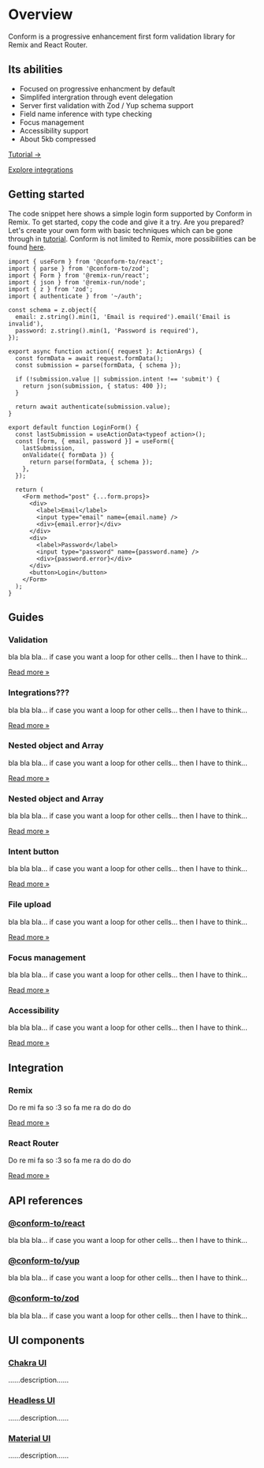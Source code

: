 # Overview

<!-- lead -->

Conform is a progressive enhancement first form validation library for Remix and React Router.

<!-- /lead -->

<!-- highlights -->

## Its abilities

- Focused on progressive enhancment by default
- Simplifed intergration through event delegation
- Server first validation with Zod / Yup schema support
- Field name inference with type checking
- Focus management
- Accessibility support
- About 5kb compressed
<!-- /highlights -->

[Tutorial &rarr;](/docs/tutorial.md)

[Explore integrations](/docs/integrations.md)

<!-- row -->
<!-- col -->

## Getting started

The code snippet here shows a simple login form supported by Conform in Remix. To get started, copy the code and give it a try. Are you prepared? Let's create your own form with basic techniques which can be gone through in [tutorial](/docs/tutorial.md). Conform is not limited to Remix, more possibilities can be found [here](/docs/integrations.md).

<!-- /col -->

<!-- col sticky=True -->

```tsx
import { useForm } from '@conform-to/react';
import { parse } from '@conform-to/zod';
import { Form } from '@remix-run/react';
import { json } from '@remix-run/node';
import { z } from 'zod';
import { authenticate } from '~/auth';

const schema = z.object({
  email: z.string().min(1, 'Email is required').email('Email is invalid'),
  password: z.string().min(1, 'Password is required'),
});

export async function action({ request }: ActionArgs) {
  const formData = await request.formData();
  const submission = parse(formData, { schema });

  if (!submission.value || submission.intent !== 'submit') {
    return json(submission, { status: 400 });
  }

  return await authenticate(submission.value);
}

export default function LoginForm() {
  const lastSubmission = useActionData<typeof action>();
  const [form, { email, password }] = useForm({
    lastSubmission,
    onValidate({ formData }) {
      return parse(formData, { schema });
    },
  });

  return (
    <Form method="post" {...form.props}>
      <div>
        <label>Email</label>
        <input type="email" name={email.name} />
        <div>{email.error}</div>
      </div>
      <div>
        <label>Password</label>
        <input type="password" name={password.name} />
        <div>{password.error}</div>
      </div>
      <button>Login</button>
    </Form>
  );
}
```

<!-- /col -->
<!-- /row -->

## Guides

<!-- grid -->

### Validation

bla bla bla... if case you want a loop for other cells... then I have to think...

[Read more &raquo;](/docs/validation.md)

### Integrations???

bla bla bla... if case you want a loop for other cells... then I have to think...

[Read more &raquo;](/docs/integrations.md)

### Nested object and Array

bla bla bla... if case you want a loop for other cells... then I have to think...

[Read more &raquo;](/docs/configuration.md)

### Nested object and Array

bla bla bla... if case you want a loop for other cells... then I have to think...

[Read more &raquo;](/docs/configuration.md)

### Intent button

bla bla bla... if case you want a loop for other cells... then I have to think...

[Read more &raquo;](/docs/intent-button.md)

### File upload

bla bla bla... if case you want a loop for other cells... then I have to think...

[Read more &raquo;](/docs/file-upload.md)

### Focus management

bla bla bla... if case you want a loop for other cells... then I have to think...

[Read more &raquo;](/docs/focus-management.md)

### Accessibility

bla bla bla... if case you want a loop for other cells... then I have to think...

[Read more &raquo;](/docs/accessibility.md)

<!-- /grid -->

## Integration

<!-- grid type="sdk" -->

### Remix

Do re mi fa so :3 so fa me ra do do do

[Read more &raquo;](/examples/remix)

### React Router

Do re mi fa so :3 so fa me ra do do do

[Read more &raquo;](/examples/react-router)

<!-- /grid -->

## API references

<!-- resources -->

### [@conform-to/react](/api/react)

bla bla bla... if case you want a loop for other cells... then I have to think...

### [@conform-to/yup](/api/yup)

bla bla bla... if case you want a loop for other cells... then I have to think...

### [@conform-to/zod](/api/zod)

bla bla bla... if case you want a loop for other cells... then I have to think...

<!-- /resources -->

## UI components

<!-- resources -->

### [Chakra UI](/examples/chakra-ui)

......description......

### [Headless UI](/examples/headless-ui)

......description......

### [Material UI](/examples/material-ui)

......description......

<!-- /resources -->
